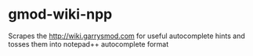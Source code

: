 gmod-wiki-npp
=============

Scrapes the http://wiki.garrysmod.com for useful autocomplete hints and tosses them into notepad++ autocomplete format
